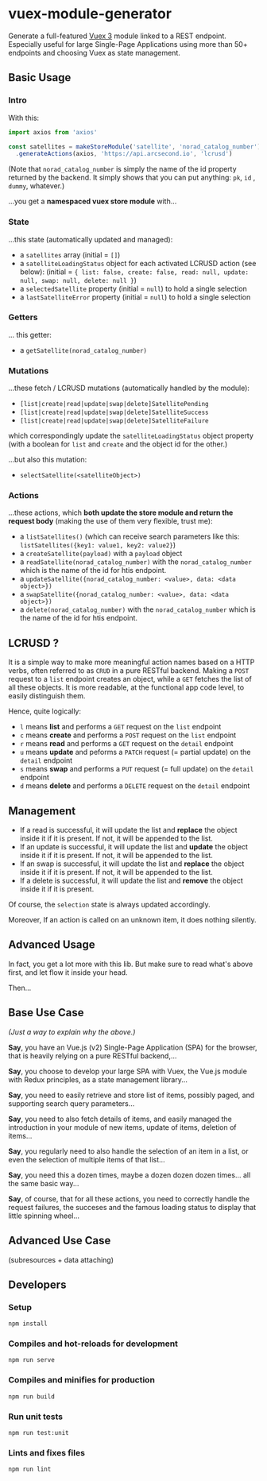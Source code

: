 # vuex-module-generator

Generate a full-featured [Vuex 3](https://vuex.vuejs.org) module linked to a REST endpoint.
Especially useful for large Single-Page Applications using more than 50+ endpoints and
choosing Vuex as state management. 

## Basic Usage

### Intro 

With this:

```js
import axios from 'axios'

const satellites = makeStoreModule('satellite', 'norad_catalog_number')
  .generateActions(axios, 'https://api.arcsecond.io', 'lcrusd')
```

(Note that `norad_catalog_number` is simply the name of the id property returned by the backend. It simply shows that you can put anything: `pk`, `id`
, `dummy`, whatever.)

...you get a **namespaced vuex store module** with...

### State 

...this state (automatically updated and managed):

* a `satellites` array (initial = `[]`)
* a `satelliteLoadingStatus` object for each activated LCRUSD action (see below): (initial
  = `{ list: false, create: false, read: null, update: null, swap: null, delete: null }`)
* a `selectedSatellite` property (initial = `null`) to hold a single selection
* a `lastSatelliteError` property (initial = `null`) to hold a single selection

### Getters 

... this getter:

* a `getSatellite(norad_catalog_number)`

### Mutations

...these fetch / LCRUSD mutations (automatically handled by the module):

* `[list|create|read|update|swap|delete]SatellitePending`
* `[list|create|read|update|swap|delete]SatelliteSuccess`
* `[list|create|read|update|swap|delete]SatelliteFailure`

which correspondingly update the `satelliteLoadingStatus` object property (with a boolean for `list` and `create`
and the object id for the other.)

...but also this mutation:

* `selectSatellite(<satelliteObject>)`

### Actions

...these actions, which **both update the store module and return the request body** (making the use of them very flexible, trust me):

* a `listSatellites()` (which can receive search parameters like this: `listSatellites({key1: value1, key2: value2}`)
* a `createSatellite(payload)` with a `payload` object
* a `readSatellite(norad_catalog_number)` with the `norad_catalog_number` which is the name of the id for htis endpoint.
* a `updateSatellite({norad_catalog_number: <value>, data: <data object>})`
* a `swapSatellite({norad_catalog_number: <value>, data: <data object>})`
* a `delete(norad_catalog_number)` with the `norad_catalog_number` which is the name of the id for htis endpoint.

## LCRUSD ?

It is a simple way to make more meaningful action names based on a HTTP verbs, often referred to as `CRUD` in a pure RESTful backend. Making a `POST`
request to a `list` endpoint creates an object, while a `GET` fetches the list of all these objects. It is more readable, at the functional app code
level, to easily distinguish them.

Hence, quite logically:

* `l` means **list** and performs a `GET` request on the `list` endpoint
* `c` means **create** and performs a `POST` request on the `list` endpoint
* `r` means **read** and performs a `GET` request on the `detail` endpoint
* `u` means **update** and peforms a `PATCH` request (= partial update) on the `detail` endpoint
* `s` means **swap** and performs a `PUT` request (= full update) on the `detail` endpoint
* `d` means **delete** and performs a `DELETE` request on the `detail` endpoint

## Management

* If a read is successful, it will update the list and **replace** the object inside it if it is present. If not, it will be appended to the list.
* If an update is successful, it will update the list and **update** the object inside it if it is present. If not, it will be appended to the list.
* If an swap is successful, it will update the list and **replace** the object inside it if it is present. If not, it will be appended to the list.
* If a delete is successful, it will update the list and **remove** the object inside it if it is present.

Of course, the `selection` state is always updated accordingly.

Moreover, If an action is called on an unknown item, it does nothing silently.

## Advanced Usage

In fact, you get a lot more with this lib. But make sure to read what's above first, and let flow it inside your head.

Then...

## Base Use Case

*(Just a way to explain why the above.)*

**Say**, you have an Vue.js (v2) Single-Page Application (SPA) for the browser, that is heavily relying on a pure RESTful backend,...

**Say**, you choose to develop your large SPA with Vuex, the Vue.js module with Redux principles, as a state management library...

**Say**, you need to easily retrieve and store list of items, possibly paged, and supporting search query parameters...

**Say**, you need to also fetch details of items, and easily managed the introduction in your module of new items, update of items, deletion of items...

**Say**, you regularly need to also handle the selection of an item in a list, or even the selection of multiple items of that list...

**Say**, you need this a dozen times, maybe a dozen dozen dozen times... all the same basic way...

**Say**, of course, that for all these actions, you need to correctly handle the request failures, the succeses and the famous loading status to display that little
spinning wheel...

## Advanced Use Case

(subresources + data attaching)

## Developers

### Setup

```
npm install
```

### Compiles and hot-reloads for development

```
npm run serve
```

### Compiles and minifies for production

```
npm run build
```

### Run unit tests

```
npm run test:unit
```

### Lints and fixes files

```
npm run lint
```

